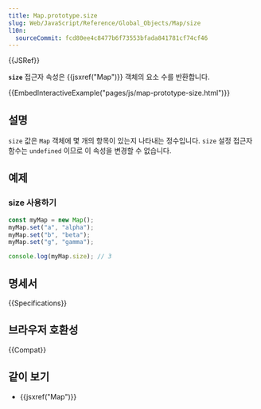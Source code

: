 ```yaml
---
title: Map.prototype.size
slug: Web/JavaScript/Reference/Global_Objects/Map/size
l10n:
  sourceCommit: fcd80ee4c8477b6f73553bfada841781cf74cf46
---
```


{{JSRef}}

**`size`** 접근자 속성은 {{jsxref("Map")}} 객체의 요소 수를 반환합니다.

{{EmbedInteractiveExample("pages/js/map-prototype-size.html")}}

## 설명

`size` 값은 `Map` 객체에 몇 개의 항목이 있는지 나타내는 정수입니다. `size` 설정 접근자 함수는 `undefined` 이므로
이 속성을 변경할 수 없습니다.

## 예제

### size 사용하기

```js
const myMap = new Map();
myMap.set("a", "alpha");
myMap.set("b", "beta");
myMap.set("g", "gamma");

console.log(myMap.size); // 3
```

## 명세서

{{Specifications}}

## 브라우저 호환성

{{Compat}}

## 같이 보기

- {{jsxref("Map")}}
